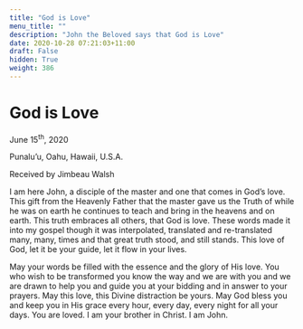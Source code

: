 ```yaml
---
title: "God is Love"
menu_title: ""
description: "John the Beloved says that God is Love"
date: 2020-10-28 07:21:03+11:00
draft: False
hidden: True
weight: 386
---
```

# God is Love

June 15<sup>th</sup>, 2020

Punalu’u, Oahu, Hawaii, U.S.A. 

Received by Jimbeau Walsh



I am here John, a disciple of the master and one that comes in God’s love. This gift from the Heavenly Father that the master gave us the Truth of while he was on earth he continues to teach and bring in the heavens and on earth. This truth embraces all others, that God is love. These words made it into my gospel though it was interpolated, translated and re-translated many, many, times and that great truth stood, and still stands. This love of God, let it be your guide, let it flow in your lives.

May your words be filled with the essence and the glory of His love. You who wish to be transformed you know the way and we are with you and we are drawn to help you and guide you at your bidding and in answer to your prayers. May this love, this Divine distraction be yours. May God bless you and keep you in His grace every hour, every day, every night for all your days. You are loved. I am your brother in Christ. I am John.